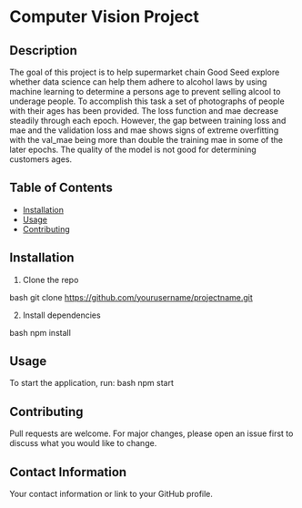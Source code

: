 # Computer Vision Project

## Description
The goal of this project is to help supermarket chain Good Seed explore whether data science can help them adhere to alcohol laws by using machine learning to determine a persons age to prevent selling alcool to underage people. To accomplish this task a set of photographs of people with their ages has been provided. The loss function and mae decrease steadily through each epoch. However, the gap between training loss and mae and the validation loss and mae shows signs of extreme overfitting with the val_mae being more than double the training mae in some of the later epochs. The quality of the model is not good for determining customers ages.
## Table of Contents
- [Installation](#installation)
- [Usage](#usage)
- [Contributing](#contributing)

## Installation
1. Clone the repo
   
bash
   git clone https://github.com/yourusername/projectname.git
   
2. Install dependencies
   
bash
   npm install
   
## Usage
To start the application, run:
bash
npm start

## Contributing
Pull requests are welcome. For major changes, please open an issue first to discuss what you would like to change.

## Contact Information
Your contact information or link to your GitHub profile.
